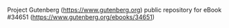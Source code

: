 Project Gutenberg (https://www.gutenberg.org) public repository for eBook #34651 (https://www.gutenberg.org/ebooks/34651)
